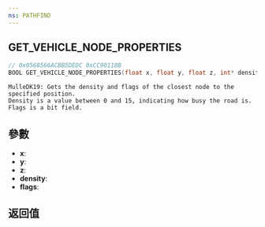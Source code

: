 ```yaml
---
ns: PATHFIND
---
```

## GET_VEHICLE_NODE_PROPERTIES

```c
// 0x0568566ACBB5DEDC 0xCC90110B
BOOL GET_VEHICLE_NODE_PROPERTIES(float x, float y, float z, int* density, int* flags);
```

```
MulleDK19: Gets the density and flags of the closest node to the specified position.  
Density is a value between 0 and 15, indicating how busy the road is.  
Flags is a bit field.  
```

## 參數
* **x**: 
* **y**: 
* **z**: 
* **density**: 
* **flags**: 

## 返回值
